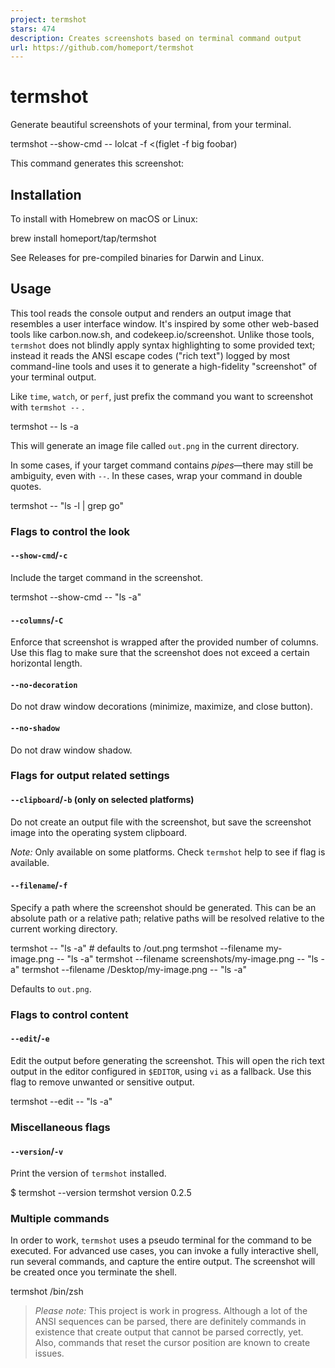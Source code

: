 ```yaml
---
project: termshot
stars: 474
description: Creates screenshots based on terminal command output
url: https://github.com/homeport/termshot
---
```


termshot
========

Generate beautiful screenshots of your terminal, from your terminal.

termshot --show-cmd -- lolcat -f <(figlet -f big foobar)

This command generates this screenshot:

Installation
------------

To install with Homebrew on macOS or Linux:

brew install homeport/tap/termshot

See Releases for pre-compiled binaries for Darwin and Linux.

Usage
-----

This tool reads the console output and renders an output image that resembles a user interface window. It's inspired by some other web-based tools like carbon.now.sh, and codekeep.io/screenshot. Unlike those tools, `termshot` does not blindly apply syntax highlighting to some provided text; instead it reads the ANSI escape codes ("rich text") logged by most command-line tools and uses it to generate a high-fidelity "screenshot" of your terminal output.

Like `time`, `watch`, or `perf`, just prefix the command you want to screenshot with `termshot --` .

termshot -- ls -a

This will generate an image file called `out.png` in the current directory.

In some cases, if your target command contains _pipes_—there may still be ambiguity, even with `--`. In these cases, wrap your command in double quotes.

termshot -- "ls -l | grep go"

### Flags to control the look

#### `--show-cmd`/`-c`

Include the target command in the screenshot.

termshot --show-cmd -- "ls -a"

#### `--columns`/`-C`

Enforce that screenshot is wrapped after the provided number of columns. Use this flag to make sure that the screenshot does not exceed a certain horizontal length.

#### `--no-decoration`

Do not draw window decorations (minimize, maximize, and close button).

#### `--no-shadow`

Do not draw window shadow.

### Flags for output related settings

#### `--clipboard`/`-b` (only on selected platforms)

Do not create an output file with the screenshot, but save the screenshot image into the operating system clipboard.

_Note:_ Only available on some platforms. Check `termshot` help to see if flag is available.

#### `--filename`/`-f`

Specify a path where the screenshot should be generated. This can be an absolute path or a relative path; relative paths will be resolved relative to the current working directory.

termshot -- "ls -a" # defaults to <cwd>/out.png
termshot --filename my-image.png -- "ls -a"
termshot --filename screenshots/my-image.png -- "ls -a"
termshot --filename /Desktop/my-image.png -- "ls -a"

Defaults to `out.png`.

### Flags to control content

#### `--edit`/`-e`

Edit the output before generating the screenshot. This will open the rich text output in the editor configured in `$EDITOR`, using `vi` as a fallback. Use this flag to remove unwanted or sensitive output.

termshot --edit -- "ls -a"

### Miscellaneous flags

#### `--version`/`-v`

Print the version of `termshot` installed.

$ termshot --version
termshot version 0.2.5

### Multiple commands

In order to work, `termshot` uses a pseudo terminal for the command to be executed. For advanced use cases, you can invoke a fully interactive shell, run several commands, and capture the entire output. The screenshot will be created once you terminate the shell.

termshot /bin/zsh

> _Please note:_ This project is work in progress. Although a lot of the ANSI sequences can be parsed, there are definitely commands in existence that create output that cannot be parsed correctly, yet. Also, commands that reset the cursor position are known to create issues.
